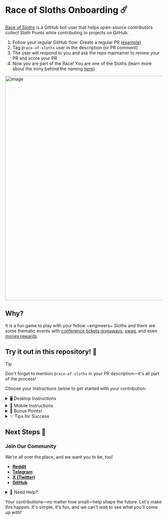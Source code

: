 # Race of Sloths Onboarding ☄️

[Race of Sloths](https://race-of-sloths.com) is a GitHub bot-user that helps open-source contributors collect Sloth Points while contributing to projects on GitHub.

1. Follow your regular GitHub flow: Create a regular PR ([example](https://github.com/race-of-sloths/race-of-sloths-onboarding/pull/2))
2. Tag `@race-of-sloths` user in the description (or PR comment)
3. The user will respond to you and ask the repo maintainer to review your PR and score your PR
4. Now you are part of the Race! You are one of the Sloths (learn more about the irony behind the naming [here](https://race-of-sloths.com/about))

<img width="722" alt="image" src="https://github.com/user-attachments/assets/4c2062e9-2c77-4fc2-9eff-49e7fcb8bcdb">

## Why?

It is a fun game to play with your fellow ~engineers~ Sloths and there are some thematic events with [conference tickets giveaways](https://x.com/race_of_sloths/status/1813282289817624826), [swag](https://t.me/race_of_sloths/141), and even [money rewards](https://www.reddit.com/r/RaceOfSloth/comments/1gk8bgn/the_rosctober_2024_winners_are_here/).

## Try it out in this repository! 🚀

> [!TIP]
> Don't forget to mention `@race-of-sloths` in your PR description—it's all part of the process!

Choose your instructions below to get started with your contribution:

<details>
<summary>🖥️ Desktop Instructions</summary>

### 1. Fork the Repository
![Fork button location](https://github.com/user-attachments/assets/8804613b-5ad8-4081-b1b1-53cf8e0224e1)
- Click the **Fork** button in the top-right corner of this page
- Confirm creating the fork
- Wait for the repository to be forked to your account

### 2. Add File With Your Name
![image](https://github.com/user-attachments/assets/1a2d7956-74c8-4e01-8a78-e389fe8bb024)
- Create a file with `[your-login].md`
- Add your name to the file
```markdown
- Your username
```
- The file should look like that:

![Example of the created file](https://github.com/user-attachments/assets/a8895912-4489-464e-8ba1-e2a77a985d29)

- Scroll down and click **Commit changes**
  - Add a commit message: "Add [your-name] to the contributors list"
  - Select "Commit directly to the main branch"
  - Click "Commit changes"

### 3. Create Pull Request
![Creating PR](https://github.com/user-attachments/assets/543c34c0-a6cf-4d0b-b447-5a51b1e70a16)
- Go to the "Pull Requests" section
- Click the green "New Pull Request" button
- Add a title: "Add [your-name] to contributors list"
- Add `@race-of-sloths` to the description
- Click "Create Pull Request"
</details>

<details>
<summary>📱 Mobile Instructions</summary>

### 1. Fork the Repository
![Mobile fork location](https://github.com/user-attachments/assets/333f631b-ee46-4c6c-b58b-3e5910c08dc4)
- Click the **Fork** button in the top left corner
- Confirm creating the fork
- Wait for the repository to be forked to your account

### 2. Add Your Name
![image](https://github.com/user-attachments/assets/3078aff4-2b65-4d4b-9e27-db0b394c817f)
- Tap the three dots icon. Click on "Create new file"
- Add your name into the file:
```markdown
- Your username
```
- The file should look like that:

![Example of the created file](https://github.com/user-attachments/assets/815bbf52-3508-4d05-a8b0-eb3a9b2bf916)

- Scroll down and tap "Commit changes"
  - Add the commit message
  - Select "Commit directly to the main branch"
  - Tap "Commit changes"

### 3. Create Pull Request
![Creating the PR](https://github.com/user-attachments/assets/dc1eb724-a859-4f55-bf78-e8c028a1d054)
- Go to the "Pull Requests" section. You may need to click on three dots first.
- Click the green "New" button
- Add a title: "Add [your-name] to contributors list"
- Add `@race-of-sloths` to the description
- Click "Create Pull Request"
</details>

<details>
<summary>🌟 Bonus Points!</summary>

### Want to test another cool feature? Follow these steps:

1. Visit our [website](https://race-of-sloths.com) and authorize with GitHub
2. Click on your avatar in the top right corner. 
3. Copy your shareable snippet by clicking on "Copy Code" (it looks something like this):

![image](https://github.com/user-attachments/assets/06af7cfc-b15b-4bc5-ab47-d919039c9b6a)

4. Create a new file in the repository:
   - Name it `[your-login]-snippet.md`
   - Paste your copied snippet into the file

5. Create a PR just like before:
   - Use title: "Add [your-name]'s profile snippet"
   - Don't forget to mention `@race-of-sloths` in the description!

Did you know that you can customize your GitHub Profile page? It might look something like [this](https://github.com/akorchyn)

If you ever want to use it. Create a repo with your username and put the snippet in the `README.md` file.

Here is an [example](https://github.com/akorchyn/akorchyn/blob/main/README.md?plain=1)
</details>

<details>
<summary>✨ Tips for Success</summary>

- Follow the exact formatting shown above
- Only create new files
- Create only one PR for your contribution
- Be patient while waiting for review
</details>

## Next Steps 🌟

### Join Our Community
We're all over the place, and we want you to be, too!

- [**Reddit**](https://www.reddit.com/r/RaceOfSloth/)
- [**Telegram**](https://t.me/race_of_sloths)
- [**X (Twitter)**](https://x.com/race_of_sloths)
- [**GitHub**](https://github.com/race-of-sloths)

<details>
<summary>🤔 Need Help?</summary>

Reach out to us in [Telegram chat](https://t.me/race_of_sloths_chat)
</details>

Your contributions—no matter how small—help shape the future. Let's make this happen. It's simple, it's fun, and we can't wait to see what you'll come up with!
